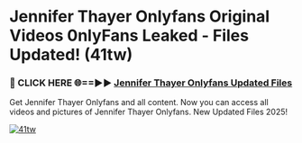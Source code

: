 # Jennifer Thayer Onlyfans Original Videos 0nlyFans Leaked - Files Updated! (41tw)

<h3>🔴 CLICK HERE 🌐==►► <a href="https://tinyurl.com/4seja8ks" rel="nofollow">Jennifer Thayer Onlyfans Updated Files</a></h3>

Get Jennifer Thayer Onlyfans and all content. Now you can access all videos and pictures of Jennifer Thayer Onlyfans. New Updated Files 2025!

[![41tw](https://i.imgur.com/EWjZXRe.gif)](https://tinyurl.com/4seja8ks)
